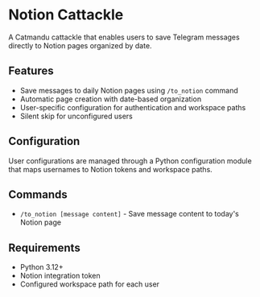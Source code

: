 # Notion Cattackle

A Catmandu cattackle that enables users to save Telegram messages directly to Notion pages organized by date.

## Features

- Save messages to daily Notion pages using `/to_notion` command
- Automatic page creation with date-based organization
- User-specific configuration for authentication and workspace paths
- Silent skip for unconfigured users

## Configuration

User configurations are managed through a Python configuration module that maps usernames to Notion tokens and workspace paths.

## Commands

- `/to_notion [message content]` - Save message content to today's Notion page

## Requirements

- Python 3.12+
- Notion integration token
- Configured workspace path for each user
